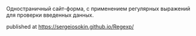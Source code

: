 Одностраничный сайт-форма, с применением регулярных выражений для проверки введенных данных.

published at https://sergeiosokin.github.io/Regexp/
